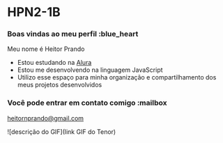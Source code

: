# HPN2-1B
### Boas vindas ao meu perfil :blue_heart

Meu nome é Heitor Prando 

- Estou estudando na [Alura](https://www.alura.com.br)
- Estou me desenvolvendo na linguagem JavaScript
- Utilizo esse espaço para minha organização e compartilhamento dos meus projetos desenvolvidos

### Você pode entrar em contato comigo :mailbox

heitornprando@gmail.com



![descrição do GIF](link GIF do Tenor)

